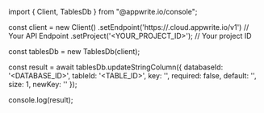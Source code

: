 import { Client, TablesDb } from "@appwrite.io/console";

const client = new Client()
    .setEndpoint('https://<REGION>.cloud.appwrite.io/v1') // Your API Endpoint
    .setProject('<YOUR_PROJECT_ID>'); // Your project ID

const tablesDb = new TablesDb(client);

const result = await tablesDb.updateStringColumn({
    databaseId: '<DATABASE_ID>',
    tableId: '<TABLE_ID>',
    key: '',
    required: false,
    default: '<DEFAULT>',
    size: 1,
    newKey: ''
});

console.log(result);
